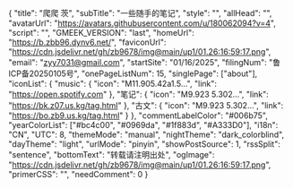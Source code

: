 {
  "title": "爬爬 茨",
  "subTitle": "一些随手的笔记",
  "style": "<style>#postBody{font-size:20px}</style>",
  "allHead": "<script src='https://blog.meekdai.com/Gmeek/plugins/GmeekBSZ.js'></script>",
  "avatarUrl": "https://avatars.githubusercontent.com/u/180062094?v=4",
  "script": "<script src='https://blog.meekdai.com/Gmeek/plugins/GmeekTOC.js'></script><script async src='//busuanzi.ibruce.info/busuanzi/2.3/busuanzi.pure.mini.js'></script><script src='https://blog.meekdai.com/Gmeek/plugins/articletoc.js'></script><script src='https://blog.meekdai.com/Gmeek/plugins/lightbox.js'></script><script>document.getElementById('cmButton').click();</script>",
  "GMEEK_VERSION": "last",
  "homeUrl": "https://b.zbb96.dynv6.net/",
  "faviconUrl": "https://cdn.jsdelivr.net/gh/zb9678/img@main/up1/01.26:16:59:17.png",
  "email": "zyy7031@gmail.com",
  "startSite": "01/16/2025",
  "filingNum": "鲁ICP备20250105号",
  "onePageListNum": 15,
  "singlePage": ["about"],
  "iconList": {
    "music": {
      "icon": "M11.905.42a1.5...",
      "link": "https://open.spotify.com"
    },
    "笔记": {
      "icon": "M9.923 5.302...",
      "link": "https://bk.z07.us.kg/tag.html"
    },
    "古文": {
      "icon": "M9.923 5.302...",
      "link": "https://bo.zb9.us.kg/tag.html"
    }
  },
  "commentLabelColor": "#006b75",
  "yearColorList": ["#bc4c00", "#0969da", "#1f883d", "#A333D0"],
  "i18n": "CN",
  "UTC": 8,
  "themeMode": "manual",
  "nightTheme": "dark_colorblind",
  "dayTheme": "light",
  "urlMode": "pinyin",
  "showPostSource": 1,
  "rssSplit": "sentence",
  "bottomText": "转载请注明出处",
  "ogImage": "https://cdn.jsdelivr.net/gh/zb9678/img@main/up1/01.26:16:59:17.png",
  "primerCSS": "<link href='https://mirrors.sustech.edu.cn/cdnjs/ajax/libs/Primer/21.0.7/primer.css' rel='stylesheet' />",
  "needComment": 0
}